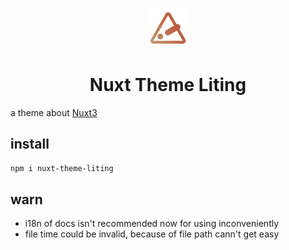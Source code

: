 <p align="center"><img src="/public/logo.png" width="64" height="64" /></p>

<h1 align="center">Nuxt Theme Liting</h1>

a theme about [Nuxt3](https://github.com/nuxt/framework)

## install

```sh
npm i nuxt-theme-liting
```

## warn

- i18n of docs isn't recommended now for using inconveniently
- file time could be invalid, because of file path cann't get easy
